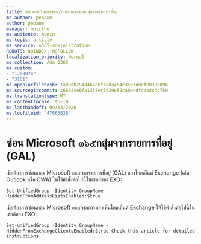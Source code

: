 ```yaml
---
title: คำแนะนำในการซ่อน/ยกเลิกการซ่อนกลุ่มจากรายการที่อยู่
ms.author: pebaum
author: pebaum
manager: mnirkhe
ms.audience: Admin
ms.topic: article
ms.service: o365-administration
ROBOTS: NOINDEX, NOFOLLOW
localization_priority: Normal
ms.collection: Adm_O365
ms.custom:
- "1200024"
- "3161"
ms.openlocfilehash: 1ad9ab294d46ca0fc88a454e3503ddcf80398896
ms.sourcegitcommit: c6692ce0fa1358ec3529e59ca0ecdfdea4cdc759
ms.translationtype: MT
ms.contentlocale: th-TH
ms.lasthandoff: 09/14/2020
ms.locfileid: "47663028"
---
```

# <a name="hide-microsoft-365-group-from-address-list-gal"></a>ซ่อน Microsoft ๓๖๕กลุ่มจากรายการที่อยู่ (GAL)

เมื่อต้องการซ่อนกลุ่ม Microsoft ๓๖๕จากรายการที่อยู่ (GAL) ของไคลเอ็นต์ Exchange (เช่น Outlook หรือ OWA) ให้ใช้คำสั่งต่อไปนี้ในเชลล์ของ EXO:

`Set-UnifiedGroup -Identity GroupName -HiddenFromAddressListsEnabled:$true`

เมื่อต้องการซ่อนกลุ่ม Microsoft ๓๖๕จากการมองเห็นไคลเอ็นต์ Exchange ให้ใช้คำสั่งต่อไปนี้ในเชลล์ของ EXO:

`Set-unifiedGroup -Identity GroupName -HiddenFromExchangeClientsEnabled:$true
Check this article for detailed instructions`


